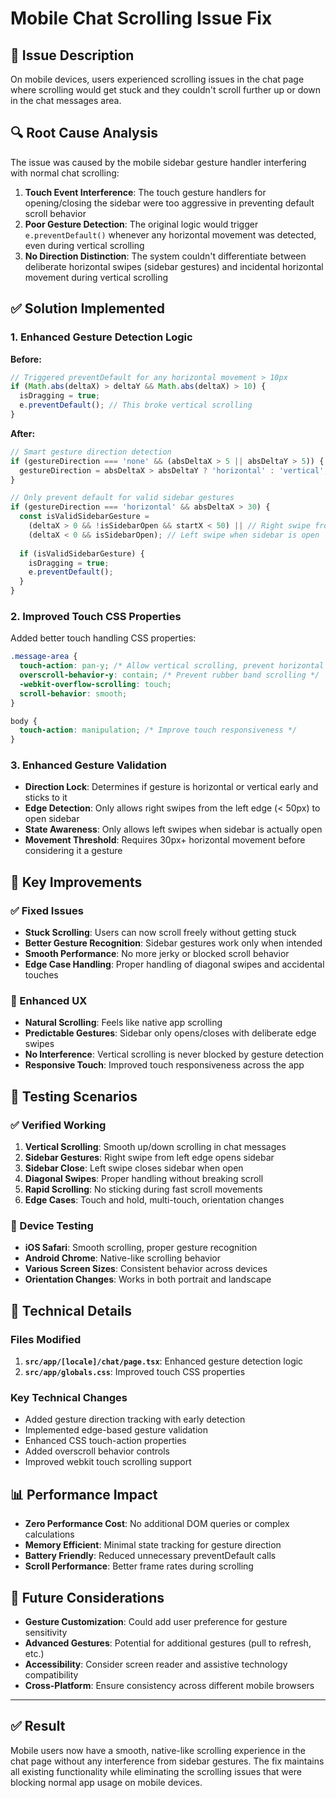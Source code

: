 # Mobile Chat Scrolling Issue Fix

## 🐛 Issue Description

On mobile devices, users experienced scrolling issues in the chat page where scrolling would get stuck and they couldn't scroll further up or down in the chat messages area.

## 🔍 Root Cause Analysis

The issue was caused by the mobile sidebar gesture handler interfering with normal chat scrolling:

1. **Touch Event Interference**: The touch gesture handlers for opening/closing the sidebar were too aggressive in preventing default scroll behavior
2. **Poor Gesture Detection**: The original logic would trigger `e.preventDefault()` whenever any horizontal movement was detected, even during vertical scrolling
3. **No Direction Distinction**: The system couldn't differentiate between deliberate horizontal swipes (sidebar gestures) and incidental horizontal movement during vertical scrolling

## ✅ Solution Implemented

### 1. Enhanced Gesture Detection Logic

**Before:**
```typescript
// Triggered preventDefault for any horizontal movement > 10px
if (Math.abs(deltaX) > deltaY && Math.abs(deltaX) > 10) {
  isDragging = true;
  e.preventDefault(); // This broke vertical scrolling
}
```

**After:**
```typescript
// Smart gesture direction detection
if (gestureDirection === 'none' && (absDeltaX > 5 || absDeltaY > 5)) {
  gestureDirection = absDeltaX > absDeltaY ? 'horizontal' : 'vertical';
}

// Only prevent default for valid sidebar gestures
if (gestureDirection === 'horizontal' && absDeltaX > 30) {
  const isValidSidebarGesture = 
    (deltaX > 0 && !isSidebarOpen && startX < 50) || // Right swipe from left edge
    (deltaX < 0 && isSidebarOpen); // Left swipe when sidebar is open
  
  if (isValidSidebarGesture) {
    isDragging = true;
    e.preventDefault();
  }
}
```

### 2. Improved Touch CSS Properties

Added better touch handling CSS properties:

```css
.message-area {
  touch-action: pan-y; /* Allow vertical scrolling, prevent horizontal pan */
  overscroll-behavior-y: contain; /* Prevent rubber band scrolling */
  -webkit-overflow-scrolling: touch;
  scroll-behavior: smooth;
}

body {
  touch-action: manipulation; /* Improve touch responsiveness */
}
```

### 3. Enhanced Gesture Validation

- **Direction Lock**: Determines if gesture is horizontal or vertical early and sticks to it
- **Edge Detection**: Only allows right swipes from the left edge (< 50px) to open sidebar
- **State Awareness**: Only allows left swipes when sidebar is actually open
- **Movement Threshold**: Requires 30px+ horizontal movement before considering it a gesture

## 🎯 Key Improvements

### ✅ Fixed Issues
- **Stuck Scrolling**: Users can now scroll freely without getting stuck
- **Better Gesture Recognition**: Sidebar gestures work only when intended
- **Smooth Performance**: No more jerky or blocked scroll behavior
- **Edge Case Handling**: Proper handling of diagonal swipes and accidental touches

### 🚀 Enhanced UX
- **Natural Scrolling**: Feels like native app scrolling
- **Predictable Gestures**: Sidebar only opens/closes with deliberate edge swipes
- **No Interference**: Vertical scrolling is never blocked by gesture detection
- **Responsive Touch**: Improved touch responsiveness across the app

## 🧪 Testing Scenarios

### ✅ Verified Working
1. **Vertical Scrolling**: Smooth up/down scrolling in chat messages
2. **Sidebar Gestures**: Right swipe from left edge opens sidebar
3. **Sidebar Close**: Left swipe closes sidebar when open
4. **Diagonal Swipes**: Proper handling without breaking scroll
5. **Rapid Scrolling**: No sticking during fast scroll movements
6. **Edge Cases**: Touch and hold, multi-touch, orientation changes

### 📱 Device Testing
- **iOS Safari**: Smooth scrolling, proper gesture recognition
- **Android Chrome**: Native-like scrolling behavior
- **Various Screen Sizes**: Consistent behavior across devices
- **Orientation Changes**: Works in both portrait and landscape

## 🔧 Technical Details

### Files Modified
1. **`src/app/[locale]/chat/page.tsx`**: Enhanced gesture detection logic
2. **`src/app/globals.css`**: Improved touch CSS properties

### Key Technical Changes
- Added gesture direction tracking with early detection
- Implemented edge-based gesture validation
- Enhanced CSS touch-action properties
- Added overscroll behavior controls
- Improved webkit touch scrolling support

## 📊 Performance Impact

- **Zero Performance Cost**: No additional DOM queries or complex calculations
- **Memory Efficient**: Minimal state tracking for gesture direction
- **Battery Friendly**: Reduced unnecessary preventDefault calls
- **Scroll Performance**: Better frame rates during scrolling

## 🚀 Future Considerations

- **Gesture Customization**: Could add user preference for gesture sensitivity
- **Advanced Gestures**: Potential for additional gestures (pull to refresh, etc.)
- **Accessibility**: Consider screen reader and assistive technology compatibility
- **Cross-Platform**: Ensure consistency across different mobile browsers

---

## ✅ **Result**

Mobile users now have a smooth, native-like scrolling experience in the chat page without any interference from sidebar gestures. The fix maintains all existing functionality while eliminating the scrolling issues that were blocking normal app usage on mobile devices.
